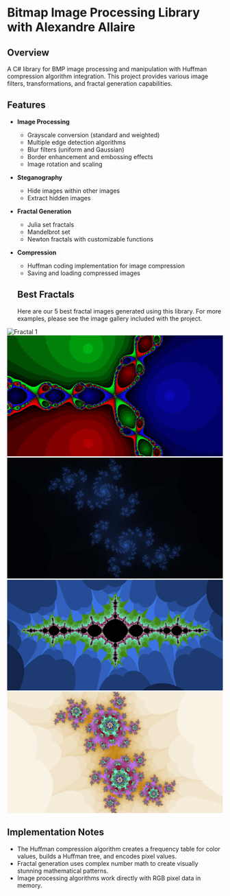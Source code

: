 # Bitmap Image Processing Library with Alexandre Allaire

## Overview
A C# library for BMP image processing and manipulation with Huffman compression algorithm integration. This project provides various image filters, transformations, and fractal generation capabilities.

## Features
- **Image Processing**
  - Grayscale conversion (standard and weighted)
  - Multiple edge detection algorithms
  - Blur filters (uniform and Gaussian)
  - Border enhancement and embossing effects
  - Image rotation and scaling

- **Steganography**
  - Hide images within other images
  - Extract hidden images

- **Fractal Generation**
  - Julia set fractals
  - Mandelbrot set
  - Newton fractals with customizable functions

- **Compression**
  - Huffman coding implementation for image compression
  - Saving and loading compressed images

  ## Best Fractals
    Here are our 5 best fractal images generated using this library. For more examples, please see the image gallery included with the project.

![Fractal 1](Galerie/fractale_1.png)
![Fractal 2](Galerie/fractale_2.png)
![Fractal 3](Galerie/fractale_3.png)
![Fractal 4](Galerie/fractale_4.png)
![Fractal 5](Galerie/fractale_5.png)

## Implementation Notes
* The Huffman compression algorithm creates a frequency table for color values, builds a Huffman tree, and encodes pixel values.
* Fractal generation uses complex number math to create visually stunning mathematical patterns.
* Image processing algorithms work directly with RGB pixel data in memory.
